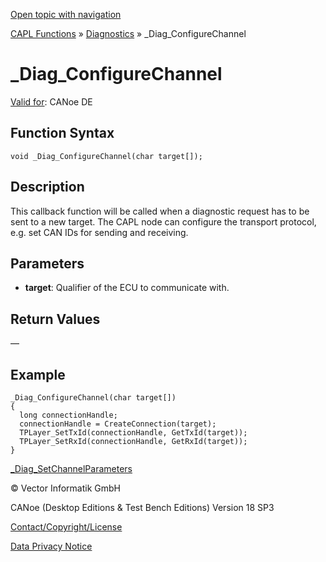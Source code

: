 [Open topic with navigation](../../../../../CANoeDEFamily.htm#Topics/CAPLFunctions/Diagnostics/Functions/CAPLfunctionDiagConfigureChannel.md)

[CAPL Functions](../../CAPLfunctions.md) » [Diagnostics](../CAPLfunctionsDiagnosticsOverview.md) » _Diag_ConfigureChannel

# _Diag_ConfigureChannel

[Valid for](../../../Shared/FeatureAvailability.md):  CANoe DE

## Function Syntax

```plaintext
void _Diag_ConfigureChannel(char target[]);
```

## Description

This callback function will be called when a diagnostic request has to be sent to a new target. The CAPL node can configure the transport protocol, e.g. set CAN IDs for sending and receiving.

## Parameters

- **target**: Qualifier of the ECU to communicate with.

## Return Values

—

## Example

```plaintext
_Diag_ConfigureChannel(char target[])
{
  long connectionHandle;
  connectionHandle = CreateConnection(target);
  TPLayer_SetTxId(connectionHandle, GetTxId(target));
  TPLayer_SetRxId(connectionHandle, GetRxId(target));
}
```

[_Diag_SetChannelParameters](CAPLfunctionDiagSetChannelParameters.md)

© Vector Informatik GmbH

CANoe (Desktop Editions & Test Bench Editions) Version 18 SP3

[Contact/Copyright/License](../../../Shared/ContactCopyrightLicense.md)

[Data Privacy Notice](https://www.vector.com/int/en/company/get-info/privacy-policy/)